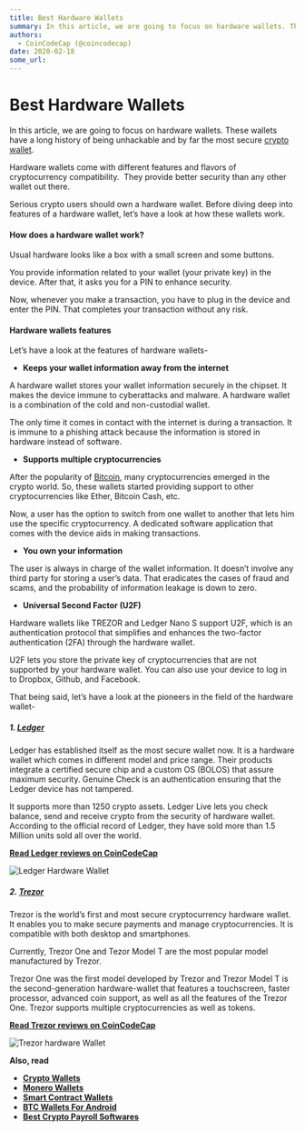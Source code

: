 ```yaml
---
title: Best Hardware Wallets
summary: In this article, we are going to focus on hardware wallets. These wallets have a long history of being unhackable and by far the most secure crypto wallet. Hard
authors:
  - CoinCodeCap (@coincodecap)
date: 2020-02-18
some_url: 
---
```


# Best Hardware Wallets


In this article, we are going to focus on hardware wallets. These wallets have a long history of being unhackable and by far the most secure [crypto wallet](https://blog.coincodecap.com/tag/crypto-wallet/).

Hardware wallets come with different features and flavors of cryptocurrency compatibility.  They provide better security than any other wallet out there. 

Serious crypto users should own a hardware wallet. Before diving deep into features of a hardware wallet, let’s have a look at how these wallets work.

#### How does a hardware wallet work?

Usual hardware looks like a box with a small screen and some buttons.

You provide information related to your wallet (your private key) in the device. After that, it asks you for a PIN to enhance security.

Now, whenever you make a transaction, you have to plug in the device and enter the PIN. That completes your transaction without any risk.

#### Hardware wallets features

Let’s have a look at the features of hardware wallets-

*   **Keeps your wallet information away from the internet**

A hardware wallet stores your wallet information securely in the chipset. It makes the device immune to cyberattacks and malware. A hardware wallet is a combination of the cold and non-custodial wallet.

The only time it comes in contact with the internet is during a transaction. It is immune to a phishing attack because the information is stored in hardware instead of software.

*   **Supports multiple cryptocurrencies**

After the popularity of [Bitcoin](https://blog.coincodecap.com/tag/bitcoin/), many cryptocurrencies emerged in the crypto world. So, these wallets started providing support to other cryptocurrencies like Ether, Bitcoin Cash, etc.

Now, a user has the option to switch from one wallet to another that lets him use the specific cryptocurrency. A dedicated software application that comes with the device aids in making transactions.

*   **You own your information**

The user is always in charge of the wallet information. It doesn’t involve any third party for storing a user’s data. That eradicates the cases of fraud and scams, and the probability of information leakage is down to zero.

*   **Universal Second Factor (U2F)**

Hardware wallets like TREZOR and Ledger Nano S support U2F, which is an authentication protocol that simplifies and enhances the two-factor authentication (2FA) through the hardware wallet.

U2F lets you store the private key of cryptocurrencies that are not supported by your hardware wallet. You can also use your device to log in to Dropbox, Github, and Facebook.

That being said, let’s have a look at the pioneers in the field of the hardware wallet-

##### 1\. [Ledger](https://www.ledger.com/?utm_source=coincodecap)

Ledger has established itself as the most secure wallet now. It is a hardware wallet which comes in different model and price range. Their products integrate a certified secure chip and a custom OS (BOLOS) that assure maximum security. Genuine Check is an authentication ensuring that the Ledger device has not tampered.

It supports more than 1250 crypto assets. Ledger Live lets you check balance, send and receive crypto from the security of hardware wallet. According to the official record of Ledger, they have sold more than 1.5 Million units sold all over the world.

**[Read Ledger reviews on CoinCodeCap](https://coincodecap.com/product/ledger-1)**

![Ledger Hardware Wallet ](https://cdn-images-1.medium.com/max/880/1*Q4FPE5PYQCkWBkejBXTGAA.png)

##### 2\. [Trezor](https://trezor.io/?utm_source=coincodecap)

Trezor is the world’s first and most secure cryptocurrency hardware wallet. It enables you to make secure payments and manage cryptocurrencies. It is compatible with both desktop and smartphones.

Currently, Trezor One and Tezor Model T are the most popular model manufactured by Trezor.

Trezor One was the first model developed by Trezor and Trezor Model T is the second-generation hardware-wallet that features a touchscreen, faster processor, advanced coin support, as well as all the features of the Trezor One. Trezor supports multiple cryptocurrencies as well as tokens.

[**Read Trezor reviews on CoinCodeCap**](https://coincodecap.com/product/trezor-9)

![Trezor hardware Wallet](https://cdn-images-1.medium.com/max/880/1*U8RQKNaTkz4rKI6ZKdlcOQ.jpeg)

**Also, read**

*   [**Crypto Wallets**](https://blog.coincodecap.com/best-crypto-wallets-app/)
*   **[Monero Wallets](https://blog.coincodecap.com/best-monero-wallets/)**
*   [**Smart Contract Wallets**](https://blog.coincodecap.com/best-smart-contract-wallet/)
*   **[BTC Wallets For Android](https://blog.coincodecap.com/best-btc-wallets-for-android/)**
*   [**Best Crypto Payroll Softwares**](https://blog.coincodecap.com/best-crypto-payroll-software/)
